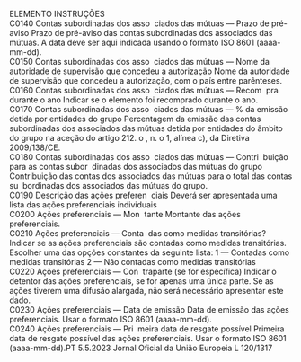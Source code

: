  
ELEMENTO  INSTRUÇÕES  
C0140  Contas subordinadas dos asso ­
ciados das mútuas — Prazo de 
pré-aviso  Prazo de pré-aviso das contas subordinadas dos associados das mútuas. A data 
deve ser aqui indicada usando o formato ISO 8601 (aaaa-mm-dd).  
C0150  Contas subordinadas dos asso ­
ciados das mútuas — Nome da 
autoridade de supervisão que 
concedeu a autorização  Nome da autoridade de supervisão que concedeu a autorização, com o país entre 
parênteses.  
C0160  Contas subordinadas dos asso ­
ciados das mútuas — Recom ­
pra durante o ano  Indicar se o elemento foi recomprado durante o ano.  
C0170  Contas subordinadas dos asso ­
ciados das mútuas — % da 
emissão detida por entidades 
do grupo  Percentagem da emissão das contas subordinadas dos associados das mútuas 
detida por entidades do âmbito do grupo na aceção do artigo 212.  o , n.  o 1, 
alínea c), da Diretiva 2009/138/CE.  
C0180  Contas subordinadas dos asso ­
ciados das mútuas — Contri ­
buição para as contas subor ­
dinadas dos associados das 
mútuas do grupo  Contribuição das contas dos associados das mútuas para o total das contas su ­
bordinadas dos associados das mútuas do grupo.  
C0190  Descrição das ações preferen ­
ciais  Deverá ser apresentada uma lista das ações preferenciais individuais  
C0200  Ações preferenciais — Mon ­
tante  Montante das ações preferenciais.  
C0210  Ações preferenciais — Conta ­
das como medidas transitórias?  Indicar se as ações preferenciais são contadas como medidas transitórias. 
Escolher uma das opções constantes da seguinte lista: 
1 — Contadas como medidas transitórias 
2 — Não contadas como medidas transitórias  
C0220  Ações preferenciais — Con ­
traparte (se for específica)  Indicar o detentor das ações preferenciais, se for apenas uma única parte. Se as 
ações tiverem uma difusão alargada, não será necessário apresentar este dado.  
C0230  Ações preferenciais — Data de 
emissão  Data de emissão das ações preferenciais. Usar o formato ISO 8601 (aaaa-mm-dd).  
C0240  Ações preferenciais — Pri ­
meira data de resgate possível  Primeira data de resgate possível das ações preferenciais. Usar o formato ISO 
8601 (aaaa-mm-dd).PT  5.5.2023 Jornal Oficial da União Europeia L 120/1317